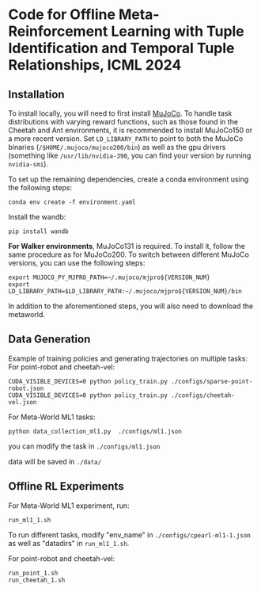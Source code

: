 # Code for Offline Meta-Reinforcement Learning with Tuple Identification and Temporal Tuple Relationships, ICML 2024

## Installation
To install locally, you will need to first install [MuJoCo](https://www.roboti.us/index.html). 
To handle task distributions with varying reward functions, such as those found in the Cheetah and Ant environments, it is recommended to install MuJoCo150 or a more recent version.
Set `LD_LIBRARY_PATH` to point to both the MuJoCo binaries (`/$HOME/.mujoco/mujoco200/bin`) as well as the gpu drivers (something like `/usr/lib/nvidia-390`, you can find your version by running `nvidia-smi`).

To set up the remaining dependencies, create a conda environment using the following steps:
```
conda env create -f environment.yaml
```
Install the wandb:
```
pip install wandb 
```

**For Walker environments**, MuJoCo131 is required.
To install it, follow the same procedure as for MuJoCo200. To switch between different MuJoCo versions, you can use the following steps:
```
export MUJOCO_PY_MJPRO_PATH=~/.mujoco/mjpro${VERSION_NUM}
export LD_LIBRARY_PATH=$LD_LIBRARY_PATH:~/.mujoco/mjpro${VERSION_NUM}/bin
```

In addition to the aforementioned steps, you will also need to download the metaworld.

## Data Generation
Example of training policies and generating trajectories on multiple tasks:
For point-robot and cheetah-vel:
```
CUDA_VISIBLE_DEVICES=0 python policy_train.py ./configs/sparse-point-robot.json 
CUDA_VISIBLE_DEVICES=0 python policy_train.py ./configs/cheetah-vel.json
```

For Meta-World ML1 tasks:
```
python data_collection_ml1.py  ./configs/ml1.json
```
you can modify the task in `./configs/ml1.json`

data will be saved in `./data/`

## Offline RL Experiments
For Meta-World ML1 experiment, run: 
```
run_ml1_1.sh
```
To run different tasks, modify "env_name" in `./configs/cpearl-ml1-1.json` as well as "datadirs" in `run_ml1_1.sh`.

For point-robot and cheetah-vel:
```
run_point_1.sh
run_cheetah_1.sh
```
